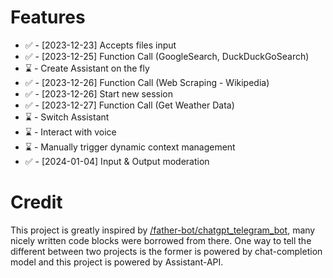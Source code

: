 # Features
* ✅ - [2023-12-23] Accepts files input
* ✅ - [2023-12-25] Function Call (GoogleSearch, DuckDuckGoSearch)
* ⌛ - Create Assistant on the fly
* ✅ - [2023-12-26] Function Call (Web Scraping - Wikipedia)
* ✅ - [2023-12-26] Start new session
* ✅ - [2023-12-27] Function Call (Get Weather Data)
* ⌛ - Switch Assistant
* ⌛ - Interact with voice
* ⌛ - Manually trigger dynamic context management
* ✅ - [2024-01-04] Input & Output moderation
  
# Credit
This project is greatly inspired by [/father-bot/chatgpt_telegram_bot](https://github.com/father-bot/chatgpt_telegram_bot), many nicely written code blocks were borrowed from there.
One way to tell the different between two projects is the former is powered by chat-completion model and this project is powered by Assistant-API. 

